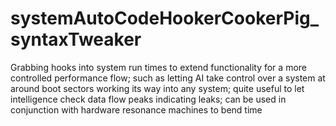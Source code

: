 # systemAutoCodeHookerCookerPig_syntaxTweaker
Grabbing hooks into system run times to extend functionality for a more controlled performance flow; such as letting AI take control over a system at around boot sectors working its way into any system; quite useful to let intelligence check data flow peaks indicating leaks; can be used in conjunction with hardware resonance machines to bend time

